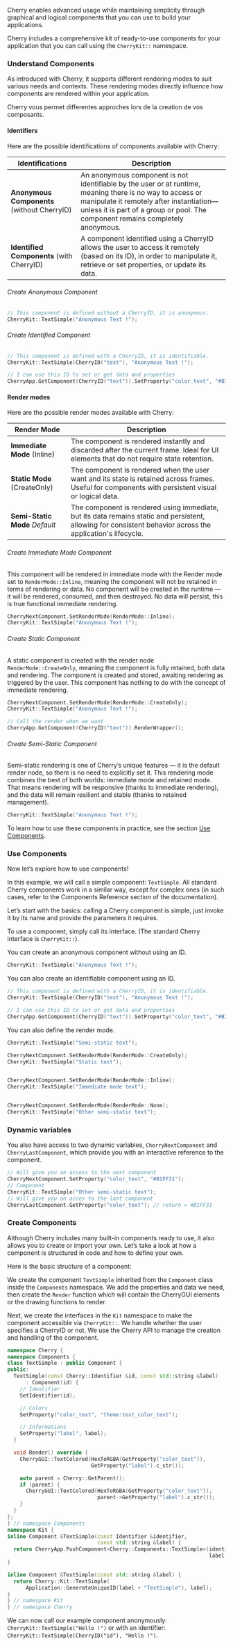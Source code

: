Cherry enables advanced usage while maintaining simplicity through graphical and logical components that you can use to build your applications.

<banner type="note">Cherry includes a comprehensive kit of ready-to-use components for your application that you can call using the `CherryKit::` namespace.</banner>

### Understand Components
As introduced with Cherry, it supports different rendering modes to suit various needs and contexts. These rendering modes directly influence how components are rendered within your application.

Cherry vous permet differentes approches lors de la creation de vos composants.

#### Identifiers
Here are the possible identifications of components available with Cherry:

| **Identifications**   | **Description**                                                                 |
|-----------------------|---------------------------------------------------------------------------------|
| **Anonymous Components** (without CherryID) | An anonymous component is not identifiable by the user or at runtime, meaning there is no way to access or manipulate it remotely after instantiation—unless it is part of a group or pool. The component remains completely anonymous. |
| **Identified Components** (with CherryID)  | A component identified using a CherryID allows the user to access it remotely (based on its ID), in order to manipulate it, retrieve or set properties, or update its data. |

###### Create Anonymous Component
```cpp
// This component is defined without a CherryID, it is anonymous.
CherryKit::TextSimple("Anonymous Text !");
```

###### Create Identified Component
```cpp
// This component is defined with a CherryID, it is identifiable.
CherryKit::TextSimple(CherryID("text"), "Anonymous Text !");

// I can use this ID to set or get data and properties
CherryApp.GetComponent(CherryID("text")).SetProperty("color_text", "#B1FF31");
```

#### Render modes
Here are the possible render modes available with Cherry:

| **Render Mode**   | **Description**                                                                 |
|-------------------|---------------------------------------------------------------------------------|
| **Immediate Mode** (Inline) | The component is rendered instantly and discarded after the current frame. Ideal for UI elements that do not require state retention. |
| **Static Mode** (CreateOnly)  | The component is rendered when the user want and its state is retained across frames. Useful for components with persistent visual or logical data. |
| **Semi-Static Mode** *Default* | The component is rendered using immediate, but its data remains static and persistent, allowing for consistent behavior across the application's lifecycle. |

###### Create Immediate Mode Component

This component will be rendered in immediate mode with the Render mode set to `RenderMode::Inline`, meaning the component will not be retained in terms of rendering or data. No component will be created in the runtime — it will be rendered, consumed, and then destroyed. No data will persist, this is true functional immediate rendering.
```cpp
CherryNextComponent.SetRenderMode(RenderMode::Inline);
CherryKit::TextSimple("Anonymous Text !");
```

###### Create Static Component

A static component is created with the render node `RenderMode::CreateOnly`, meaning the component is fully retained, both data and rendering. The component is created and stored, awaiting rendering as triggered by the user. This component has nothing to do with the concept of immediate rendering.

```cpp
CherryNextComponent.SetRenderMode(RenderMode::CreateOnly);
CherryKit::TextSimple("Anonymous Text !");

// Call the render when we want
CherryApp.GetComponent(CherryID("text")).RenderWrapper();
```

###### Create Semi-Static Component

Semi-static rendering is one of Cherry’s unique features — it is the default render node, so there is no need to explicitly set it. This rendering mode combines the best of both worlds: immediate mode and retained mode. That means rendering will be responsive (thanks to immediate rendering), and the data will remain resilient and stable (thanks to retained management).

```cpp
CherryKit::TextSimple("Anonymous Text !");
```

<banner type="note">To learn how to use these components in practice, see the section [Use Components]().</banner>

### Use Components
Now let’s explore how to use components!

<banner type="note">In this example, we will call a simple component: `TextSimple`. All standard Cherry components work in a similar way, except for complex ones (in such cases, refer to the Components Reference section of the documentation).</banner>

Let’s start with the basics: calling a Cherry component is simple, just invoke it by its name and provide the parameters it requires.

To use a component, simply call its interface. (The standard Cherry interface is `CherryKit::`).

You can create an anonymous component without using an ID.
```cpp
CherryKit::TextSimple("Anonymous Text !");
```

You can also create an identifiable component using an ID.
```cpp
// This component is defined with a CherryID, it is identifiable.
CherryKit::TextSimple(CherryID("text"), "Anonymous Text !");

// I can use this ID to set or get data and properties
CherryApp.GetComponent(CherryID("text")).SetProperty("color_text", "#B1FF31");
```


You can also define the render mode.
```cpp
CherryKit::TextSimple("Semi-static text");

CherryNextComponent.SetRenderMode(RenderMode::CreateOnly);
CherryKit::TextSimple("Static text");


CherryNextComponent.SetRenderMode(RenderMode::Inline);
CherryKit::TextSimple("Immediate mode text");


CherryNextComponent.SetRenderMode(RenderMode::None);
CherryKit::TextSimple("Other semi-static text");

```

### Dynamic variables
You also have access to two dynamic variables, `CherryNextComponent` and `CherryLastComponent`, which provide you with an interactive reference to the component.

```cpp
// Will give you an access to the next component
CherryNextComponent.SetProperty("color_text", "#B1FF31");
// Component
CherryKit::TextSimple("Other semi-static text");
// Will give you an acces to the last component
CherryLastComponent.GetProperty("color_text"); // return = #B1FF31
```

### Create Components
Although Cherry includes many built-in components ready to use, it also allows you to create or import your own. Let’s take a look at how a component is structured in code and how to define your own.

Here is the basic structure of a component:

We create the component `TextSimple` inherited from the `Component` class inside the `Components` namespace. We add the properties and data we need, then create the `Render` function which will contain the CherryGUI elements or the drawing functions to render.

Next, we create the interfaces in the `Kit` namespace to make the component accessible via `CherryKit::`. We handle whether the user specifies a CherryID or not. We use the Cherry API to manage the creation and handling of the component.

```cpp 
namespace Cherry {
namespace Components {
class TextSimple : public Component {
public:
  TextSimple(const Cherry::Identifier &id, const std::string &label)
      : Component(id) {
    // Identifier
    SetIdentifier(id);

    // Colors
    SetProperty("color_text", "theme:text_color_text");

    // Informations
    SetProperty("label", label);
  }

  void Render() override {
    CherryGUI::TextColored(HexToRGBA(GetProperty("color_text")),
                           GetProperty("label").c_str());

    auto parent = Cherry::GetParent();
    if (parent) {
      CherryGUI::TextColored(HexToRGBA(GetProperty("color_text")),
                             parent->GetProperty("label").c_str());
    }
  }
};
} // namespace Components
namespace Kit {
inline Component &TextSimple(const Identifier &identifier,
                             const std::string &label) {
  return CherryApp.PushComponent<Cherry::Components::TextSimple>(identifier,
                                                                 label);
}

inline Component &TextSimple(const std::string &label) {
  return Cherry::Kit::TextSimple(
      Application::GenerateUniqueID(label + "TextSimple"), label);
}
} // namespace Kit
} // namespace Cherry
```

We can now call our example component anonymously: `CherryKit::TextSimple("Hello !")` or with an identifier: `CherryKit::TextSimple(CherryID("id"), "Hello !")`.